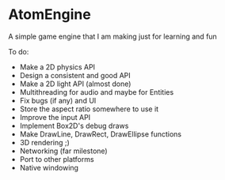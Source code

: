 # AtomEngine
A simple game engine that I am making just for learning and fun

To do:

<ul>
	<li>Make a 2D physics API
	<li>Design a consistent and good API
	<li>Make a 2D light API (almost done)
	<li>Multithreading for audio and maybe for Entities
	<li>Fix bugs (if any) and UI
	<li>Store the aspect ratio somewhere to use it
	<li>Improve the input API
	<li>Implement Box2D's debug draws
	<li>Make DrawLine, DrawRect, DrawEllipse functions
	<li>3D rendering ;)
	<li>Networking (far milestone)
	<li>Port to other platforms
	<li>Native windowing
<ul/>
